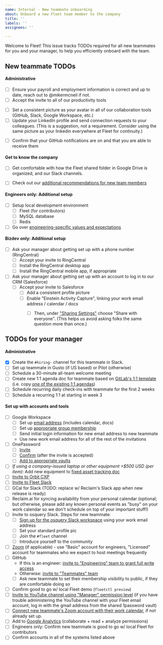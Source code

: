 ```yaml
---
name: Internal - New teammate onboarding
about: Onboard a new Fleet team member to the company
title: ''
labels: ''
assignees: ''

---
```


Welcome to Fleet! This issue tracks TODOs required for all new teammates for you and your manager, to help you efficiently onboard with the team. 


## New teammate TODOs
#### Administrative
- [ ] Ensure your payroll and employment information is correct and up to date, reach out to @mikermcneil if not.
- [ ] Accept the invite to all of our productivity tools
<!-- - [ ] Set up your personal workspace. See our guidelines for personal office setup -->
- [ ] Set a consistent picture as your avatar in all of our collaboration tools (GitHub, Slack, Google Workspace, etc.)
- [ ] Update your LinkedIn profile and send connection requests to your colleagues. (This is a suggestion, not a requirement. Consider using the same picture as your linkedin everywhere at Fleet for continuity.)
<!-- - [ ] Add your birthday (mm-dd) and start date (mm-dd) to our [company milestones] -->
- [ ] Confirm that your GitHub notifications are on and that you are able to receive them
<!-- - [ ] Add yourself and your role to our [Handbook Teams Page] -->

#### Get to know the company
- [ ] Get comfortable with how the Fleet shared folder in Google Drive is organized, and our Slack channels.
- [ ] Check out our [additional recommendations for new team members](https://docs.google.com/document/d/1xcnqKB9HHPd94POnZ_7LATiy_VjO2kJdbYx0SAgKVao/edit#)


#### Engineers only: Additional setup
- [ ] Setup local development environment
    - [ ] Fleet (for contributors)
    - [ ] MySQL database
    - [ ] Redis
- [ ] Go over [engineering-specific values and expectations](https://github.com/fleetdm/fleet/blob/master/docs/3-Contribution/README.md)

#### Bizdev only: Additional setup
- [ ] Ask your manager about getting set up with a phone number (RingCentral)
  - [ ] Accept your invite to RingCentral
  - [ ] Install the RingCentral desktop app
  - [ ] Install the RingCentral mobile app, if appropriate
- [ ] Ask your manager about getting set up with an account to log in to our CRM (Salesforce)
  - [ ] Accept your invite to Salesforce
    - [ ] Add a consistent profile picture
    - [ ] Enable "Einstein Activity Capture", linking your work email address / calendar / docs
      - [ ] Then, under ["Sharing Settings"](https://fleetdm.lightning.force.com/lightning/settings/personal/EmailStreamSharingSettings/home) choose "Share with everyone".  (This helps us avoid asking folks the same question more than once.)


## TODOs for your manager
#### Administrative
- [x] Create the `#hiring-` channel for this teammate in Slack.
- [ ] Set up teammate in Gusto (if US based) or Pilot (otherwise)
- [ ] Schedule a 30-minute all-team welcome meeting
- [ ] Create new 1:1 agenda doc for teammate based on [GitLab's 1:1 template](https://about.gitlab.com/handbook/leadership/1-1/suggested-agenda-format)  (i.e. copy [one of the existing 1:1 agendas](https://drive.google.com/drive/folders/1d9iOzMUU-W4qTIchaZrY0Y_tq3Wqevkk?usp=sharing))
- [ ] Schedule recurring daily check-ins with teammate for the first 2 weeks
- [ ] Schedule a recurring 1:1 at starting in week 3

#### Set up with accounts and tools
- [ ] Google Workspace
  - [ ] Set up [email address](https://admin.google.com/ac/users) (includes calendar, docs)
  - [ ] Set up [appropriate group membership](https://admin.google.com/ac/groups)
  - [ ] Send initial login information for new email address to new teammate
  - Use new work email address for all of the rest of the invitations
- [ ] OnePassword
  - [ ] [Invite](https://fleetdevicemanagement.1password.com/people)
  - [ ] [Confirm](https://fleetdevicemanagement.1password.com/people) (after the invite is accepted)
  - [ ] [Add to appropriate vaults](https://fleetdevicemanagement.1password.com/vaults)
- [ ] _If using a company-issued laptop or other equipment >$500 USD (per item):_ Add new equipment to [fixed asset tracking doc](https://docs.google.com/spreadsheets/d/1hFlymLlRWIaWeVh14IRz03yE-ytBLfUaqVz0VVmmoGI/edit#gid=0)
- [ ] [Invite to Orbit CXP](https://app.orbit.love/fleet/edit)
- [ ] [Invite to Fleet Slack](https://fleetdm.slack.com/admin)
- [ ] GCal for Slack  (TODO: replace w/ Reclaim's Slack app when new release is ready)
- [ ] Reclaim.ai for syncing availability from your personal calendar (optional; but otherwise, please add any known personal events as "busy" on your work calendar so we don't schedule on top of your important stuff!)
- [ ] Invite to osquery Slack.  Steps for new teammate:
  - [ ] [Sign up for the osquery Slack workspace](https://osquery.slack.com/join/shared_invite/zt-h29zm0gk-s2DBtGUTW4CFel0f0IjTEw#/) using your work email address
  - [ ] Set your standard profile pic
  - [ ] Join the `#fleet` channel
  - [ ] Introduce yourself to the community
- [ ] [Zoom](https://zoom.us) (if applicable) - use "Basic" account for engineers, "Licensed" account for teammates who we expect to host meetings frequently
- [ ] GitHub
  - If this is an engineer: [invite to "Engineering" team to grant full write access](https://github.com/orgs/fleetdm/teams/engineering/members)
  - Otherwise: [invite to "Teammates" team](https://github.com/orgs/fleetdm/teams/teammates/members)
  - [ ] Ask new teammate to set their membership visibility to public, if they are comfortable doing so
- [ ] Confirm good to go w/ local Fleet demo (`fleetctl preview`)
- [ ] [Invite to YouTube channel using "Manager" permission level](https://myaccount.google.com/brandaccounts/101249600164635997667/view?rapt=AEjHL4ODSDx9fkk9dWt-VqycEWQIQrFnDpGO3oTddHxOZGN0QP8Z36nQWxaTPoeefxUntuhaRbOWKgosV_S0emrrISC1Azt9KA)  (if you have trouble administering the YouTube channel with your Fleet email account, log in with the gmail address from the shared 1password vault)
- [ ] [Connect new teammate's Zoom account with their work calendar](https://support.zoom.us/hc/en-us/articles/360020187492-Google-Calendar-add-on), if not already set up.
- [ ] Add to [Google Analytics](https://analytics.google.com/analytics/web/#/a182153798p251670805/admin/suiteusermanagement/account)  (collaborate + read + analyze permissions)
- [ ] Engineers only: Confirm new teammate is good to go w/ local Fleet for contributors
- [ ] Confirm accounts in all of the systems listed above
